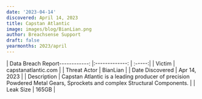 ```yaml
---
date: '2023-04-14'
discovered: April 14, 2023
title: Capstan Atlantic
image: images/blog/BianLian.png
author: Breachsense Support
draft: false
yearmonths: 2023/april
---
```


| Data Breach Report------------:     |:-------------:    | :-----:|
| Victim      | capstanatlantic.com      | 
| Threat Actor      | BianLian      | 
| Date Discovered      | Apr 14, 2023      | 
| Description      | Capstan Atlantic is a leading producer of precision Powdered Metal Gears, Sprockets and complex Structural Components.      | 
| Leak Size      | 165GB      | 

